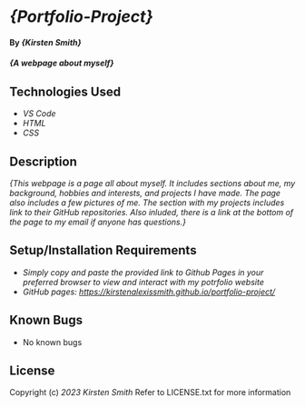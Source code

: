 # _{Portfolio-Project}_

#### By _**{Kirsten Smith}**_

#### _{A webpage about myself}_

## Technologies Used

* _VS Code_
* _HTML_
* _CSS_

## Description

_{This webpage is a page all about myself. It includes sections about me, my background, hobbies and interests, and projects I have made. The page also includes a few pictures of me. The section with my projects includes link to their GitHub repositories. Also inluded, there is a link at the bottom of the page to my email if anyone has questions.}_

## Setup/Installation Requirements

* _Simply copy and paste the provided link to Github Pages in your preferred browser to view and interact with my potrfolio website_
* _GitHub pages: https://kirstenalexissmith.github.io/portfolio-project/_

## Known Bugs

* No known bugs


## License

Copyright (c) _2023_ _Kirsten Smith_
Refer to LICENSE.txt for more information